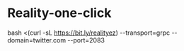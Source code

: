 # Reality-one-click
bash <(curl -sL https://bit.ly/realityez) --transport=grpc --domain=twitter.com --port=2083
